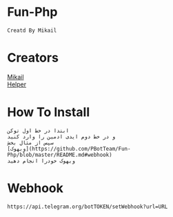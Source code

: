 # Fun-Php
```
Creatd By Mikail
```
# Creators
[Mikail](https://telegram.me/BugCreators)<br>
[Helper](https://telegram.me/Bot_Api)
# How To Install
```
ابتدا در خط اول توکن
و در خط دوم ایدی ادمین را وارد کنید
سپس از مثال بخش
[وبهوک](https://github.com/PBotTeam/Fun-Php/blob/master/README.md#webhook)
وبهوک خودرا انجام دهید
```
# Webhook
`
https://api.telegram.org/botTOKEN/setWebhook?url=URL
`
